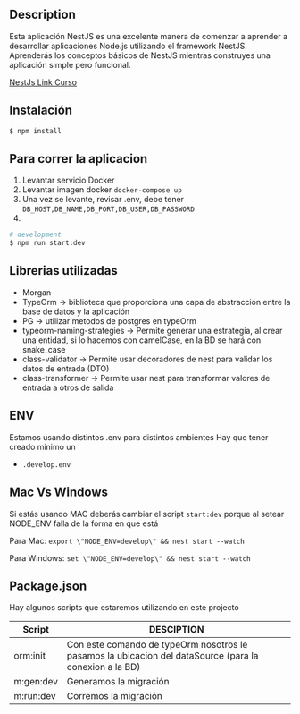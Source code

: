 
## Description

Esta aplicación NestJS es una excelente manera de comenzar a aprender a desarrollar aplicaciones Node.js utilizando el framework NestJS. Aprenderás los conceptos básicos de NestJS mientras construyes una aplicación simple pero funcional.

[NestJs Link Curso](https://www.youtube.com/playlist?list=PLergODdA95kfcSoXqZZ-IDImO6YaQLYlG)

## Instalación

```bash
$ npm install
```

## Para correr la aplicacion

1. Levantar servicio Docker
2. Levantar imagen docker `docker-compose up`
3. Una vez se levante, revisar .env, debe tener `DB_HOST,DB_NAME,DB_PORT,DB_USER,DB_PASSWORD`
4. 
```bash
# development
$ npm run start:dev
```

## Librerias utilizadas

* Morgan
* TypeOrm -> biblioteca que proporciona una capa de abstracción entre la base de datos y la aplicación
* PG -> utilizar metodos de postgres en typeOrm
* typeorm-naming-strategies -> Permite generar una estrategia, al crear una entidad, si lo hacemos con camelCase, en la BD se hará con snake_case
* class-validator -> Permite usar decoradores de nest para validar los datos de entrada (DTO)
* class-transformer -> Permite usar nest para transformar valores de entrada a otros de salida

## ENV

Estamos usando distintos .env para distintos ambientes
Hay que tener creado minimo un

* `.develop.env`

## Mac Vs Windows

Si estás usando MAC deberás cambiar el script `start:dev` porque al setear NODE_ENV falla de la forma en que está

Para Mac: `export \"NODE_ENV=develop\" && nest start --watch`

Para Windows: `set \"NODE_ENV=develop\" && nest start --watch`

## Package.json

Hay algunos scripts que estaremos utilizando en este projecto

| Script | DESCIPTION |
| ------ | ------ |
| orm:init | Con este comando de typeOrm nosotros le pasamos la ubicacion del dataSource (para la conexion a la BD)
| m:gen:dev | Generamos la migración 
| m:run:dev | Corremos la migración

